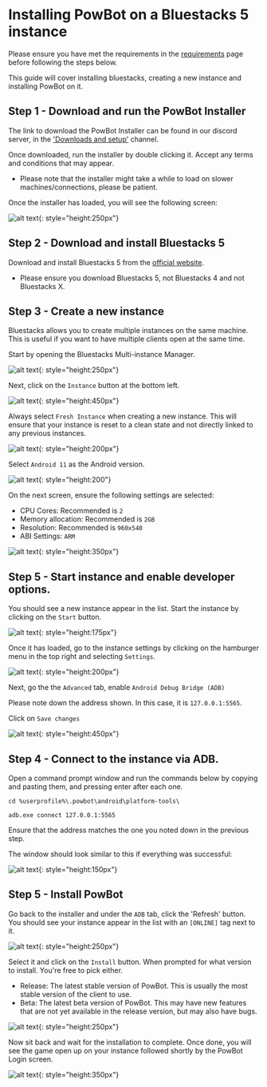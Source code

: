# Installing PowBot on a Bluestacks 5 instance

Please ensure you have met the requirements in the [requirements](../install/index.md) page before following the steps below.

This guide will cover installing bluestacks, creating a new instance and installing PowBot on it.

## Step 1 - Download and run the PowBot Installer

The link to download the PowBot Installer can be found in our discord server, in the ['Downloads and setup'](https://discordapp.com/channels/341014842745815054/976860980187390072) channel.

Once downloaded, run the installer by double clicking it. Accept any terms and conditions that may appear.

* Please note that the installer might take a while to load on slower machines/connections, please be patient.

Once the installer has loaded, you will see the following screen:


![alt text](image.png){: style="height:250px"}


## Step 2 - Download and install Bluestacks 5

Download and install Bluestacks 5 from the [official website](https://www.bluestacks.com/download.html).

* Please ensure you download Bluestacks 5, not Bluestacks 4 and not Bluestacks X.

## Step 3 - Create a new instance

Bluestacks allows you to create multiple instances on the same machine. This is useful if you want to have multiple clients open at the same time.

Start by opening the Bluestacks Multi-instance Manager.

![alt text](image-7.png){: style="height:250px"}

Next, click on the `Instance` button at the bottom left.

![alt text](image-8.png){: style="height:450px"}

Always select `Fresh Instance` when creating a new instance. This will ensure that your instance is reset to a clean state and not directly linked to any previous instances.

![alt text](image-9.png){: style="height:200px"}

Select `Android 11` as the Android version.

![alt text](image-10.png){: style="height:200"}

On the next screen, ensure the following settings are selected:

- CPU Cores: Recommended is `2`
- Memory allocation: Recommended is `2GB`
- Resolution: Recommended is `960x540`
- ABI Settings: `ARM`

![alt text](image-11.png){: style="height:350px"}

## Step 5 - Start instance and enable developer options.

You should see a new instance appear in the list. Start the instance by clicking on the `Start` button.

![alt text](image-12.png){: style="height:175px"}

Once it has loaded, go to the instance settings by clicking on the hamburger menu in the top right and selecting `Settings`.

![alt text](image-13.png){: style="height:200px"}

Next, go the the `Advanced` tab, enable `Android Debug Bridge (ADB)`  

Please note down the address shown. In this case, it is `127.0.0.1:5565`.

Click on `Save changes`

![alt text](image-14.png){: style="height:450px"}


## Step 4 - Connect to the instance via ADB.

Open a command prompt window and run the commands below by copying and pasting them, and pressing enter after each one.

```
cd %userprofile%\.powbot\android\platform-tools\
```

```
adb.exe connect 127.0.0.1:5565
```

Ensure that the address matches the one you noted down in the previous step.


The window should look similar to this if everything was successful:

![alt text](image-15.png){: style="height:150px"}



## Step 5 - Install PowBot

Go back to the installer and under the `ADB` tab, click the 'Refresh' button. You should see your instance appear in the list with an `[ONLINE]` tag next to it.

![alt text](image-16.png){: style="height:250px"}

Select it and click on the `Install` button. When prompted for what version to install. You're free to pick either.

* Release: The latest stable version of PowBot. This is usually the most stable version of the client to use.
* Beta: The latest beta version of PowBot. This may have new features that are not yet available in the release version, but may also have bugs.

![alt text](image-5.png){: style="height:250px"}

Now sit back and wait for the installation to complete. Once done, you will see the game open up on your instance followed shortly by the PowBot Login screen.


![alt text](image-17.png){: style="height:350px"}


